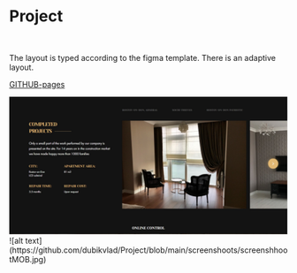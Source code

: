 # Project

<br>

<p>The layout is typed according to the figma template. There is an adaptive layout.<p>

<a href="https://dubikvlad.github.io/Project/">GITHUB-pages</a>
<div style="text-align:center"><img src="https://github.com/dubikvlad/Project/blob/main/screenshoots/screenshootPC.jpg" /></div>
![alt text](https://github.com/dubikvlad/Project/blob/main/screenshoots/screenshhootMOB.jpg)
